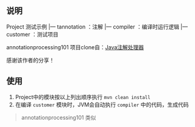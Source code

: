 ## 说明

Project 测试示例
 |— tannotation ：注解
 |— compiler ：编译时运行逻辑
 |— customer ：测试项目


annotationprocessing101 项目clone自：[Java注解处理器](https://www.race604.com/annotation-processing/)

感谢该作者的分享！


## 使用

1. Project中的模块按以上列出顺序执行 `mvn clean install`
2. 在编译 `customer` 模块时，JVM会自动执行 `compiler` 中的代码，生成代码

> annotationprocessing101 类似

